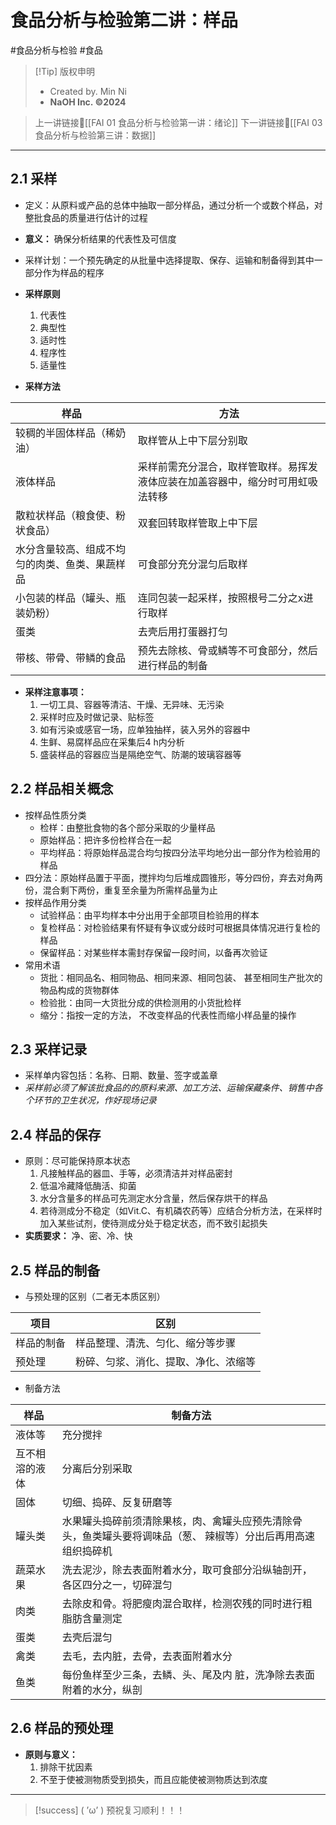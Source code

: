 # 食品分析与检验第二讲：样品
#食品分析与检验 #食品 

> [!Tip] 版权申明
> - Created by. Min Ni
> -  **NaOH Inc. ©2024**

> 上一讲链接🔗[[FAI 01 食品分析与检验第一讲：绪论]]
> 下一讲链接🔗[[FAI 03 食品分析与检验第三讲：数据]]

---
## 2.1 采样
- 定义：从原料或产品的总体中抽取一部分样品，通过分析一个或数个样品，对整批食品的质量进行估计的过程
- **意义：** 确保分析结果的代表性及可信度
- 采样计划：一个预先确定的从批量中选择提取、保存、运输和制备得到其中一部分作为样品的程序
- **采样原则**
	1. 代表性
	2. 典型性
	3. 适时性
	4. 程序性
	5. 适量性

- **采样方法**

| 样品                      | 方法                                      |
| ----------------------- | --------------------------------------- |
| 较稠的半固体样品（稀奶油）           | 取样管从上中下层分别取                             |
| 液体样品                    | 采样前需充分混合，取样管取样。易挥发液体应装在加盖容器中，缩分时可用虹吸法转移 |
| 散粒状样品（粮食使、粉状食品）         | 双套回转取样管取上中下层                            |
| 水分含量较高、组成不均匀的肉类、鱼类、果蔬样品 | 可食部分充分混匀后取样                             |
| 小包装的样品（罐头、瓶装奶粉）         | 连同包装一起采样，按照根号二分之x进行取样                   |
| 蛋类                      | 去壳后用打蛋器打匀                               |
| 带核、带骨、带鳞的食品             | 预先去除核、骨或鳞等不可食部分，然后进行样品的制备               |
- **采样注意事项：**
	1. 一切工具、容器等清洁、干燥、无异味、无污染
	2. 采样时应及时做记录、贴标签
	3. 如有污染或感官一场，应单独抽样，装入另外的容器中
	4. 生鲜、易腐样品应在采集后4 h内分析
	5. 盛装样品的容器应当是隔绝空气、防潮的玻璃容器等

## 2.2 样品相关概念
- 按样品性质分类
	- 检样：由整批食物的各个部分采取的少量样品
	- 原始样品：把许多份检样合在一起
	- 平均样品：将原始样品混合均匀按四分法平均地分出一部分作为检验用的样品
- 四分法：原始样品置于平面，搅拌均匀后堆成圆锥形，等分四份，弃去对角两份，混合剩下两份，重复至余量为所需样品量为止
- 按样品作用分类
	- 试验样品：由平均样本中分出用于全部项目检验用的样本
	- 复检样品：对检验结果有怀疑有争议或分歧时可根据具体情况进行复检的样品
	- 保留样品：对某些样本需封存保留一段时间，以备再次验证
- 常用术语
	- 货批：相同品名、相同物品、相同来源、相同包装、 甚至相同生产批次的物品构成的货物群体
	- 检验批：由同一大货批分成的供检测用的小货批检样
	- 缩分：指按一定的方法， 不改变样品的代表性而缩小样品量的操作

## 2.3 采样记录
- 采样单内容包括：名称、日期、数量、签字或盖章
- *采样前必须了解该批食品的的原料来源、加工方法、运输保藏条件、销售中各个环节的卫生状况，作好现场记录*

## 2.4 样品的保存
- 原则：尽可能保持原本状态
	1. 凡接触样品的器皿、手等，必须清洁并对样品密封
	2. 低温冷藏降低酶活、抑菌
	3. 水分含量多的样品可先测定水分含量，然后保存烘干的样品
	4. 若待测成分不稳定（如Vit.C、有机磷农药等）应结合分析方法，在采样时加入某些试剂，使待测成分处于稳定状态，而不致引起损失
- **实质要求：** 净、密、冷、快

## 2.5 样品的制备
- 与预处理的区别（二者无本质区别）

| 项目       | 区别                                 |
| ---------- | ------------------------------------ |
| 样品的制备 | 样品整理、清洗、匀化、缩分等步骤     |
| 预处理     | 粉碎、匀浆、消化、提取、净化、浓缩等 |
- 制备方法

| 样品           | 制备方法                                                                                                      |
| -------------- | ------------------------------------------------------------------------------------------------------------- |
| 液体等         | 充分搅拌                                                                                                      |
| 互不相溶的液体 | 分离后分别采取                                                                                                |
| 固体           | 切细、捣碎、反复研磨等                                                                                        |
| 罐头类         | 水果罐头捣碎前须清除果核，肉、禽罐头应预先清除骨头，鱼类罐头要将调味品（葱、 辣椒等）分出后再用高速组织捣碎机 |
| 蔬菜水果       | 洗去泥沙，除去表面附着水分，取可食部分沿纵轴剖开，各区四分之一，切碎混匀                                      |
| 肉类           | 去除皮和骨。将肥瘦肉混合取样，检测农残的同时进行粗脂肪含量测定                                                |
| 蛋类           | 去壳后混匀                                                                                                    |
| 禽类           | 去毛，去内脏，去骨，去表面附着水分                                                                            |
| 鱼类           | 每份鱼样至少三条，去鳞、头、尾及内 脏，洗净除去表面附着的水分，纵剖                                           |

## 2.6 样品的预处理
- **原则与意义：**
	1. 排除干扰因素
	2. 不至于使被测物质受到损失，而且应能使被测物质达到浓度

---
> [!success] ( ’ω’ ) 预祝复习顺利！！！       
